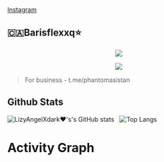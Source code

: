 

<html>
  <head>
  </head>
<div id="widget ">
  <div class="btn-o bg-blue" data-scribe="component:button" style="width: 100%;"><a href="https://www.instagram.com/barisflexxq/" class="btn" id="b"><i class="fa fa-instagram ft14"></i><span class="label" id="l">Instagram</span></a></div>
</div>
  
  <h2 align="centre">🇨🇦Barisflexxq⭐️</h2>

<p align="center"><a href="</h2>

<p align="center">
  <img src="https://resmim.net/cdn/2023/04/26/SDsNOZ.gif">
</p>
<p align="center">
    <a href="https://www.python.org/" alt="made-with-python"> <img src="https://img.shields.io/badge/Made%20with-Python-black.svg?style=flat-square&logo=python&logoColor=blue&color=red" /></a>

> For business - t.me/phantomasistan

## Github Stats
![LizyAngelXdark❤️'s's GitHub stats](https://github-readme-stats.vercel.app/api?username=lizyangelxdark&show_icons=true&theme=synthwave) &nbsp;
![Top Langs](https://github-readme-stats.vercel.app/api/top-langs/?username=lizyangelxdark&layout=compact&show_icons=true&theme=synthwave)


# Activity Graph


  
